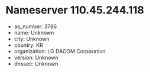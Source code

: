 # Nameserver 110.45.244.118

* as_number: 3786
* name: Unknown
* city: Unknown
* country: KR
* organization: LG DACOM Corporation
* version: Unknown
* dnssec: Unknown
